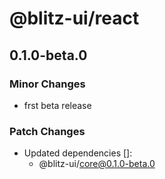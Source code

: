 # @blitz-ui/react

## 0.1.0-beta.0

### Minor Changes

- frst beta release

### Patch Changes

- Updated dependencies []:
  - @blitz-ui/core@0.1.0-beta.0
